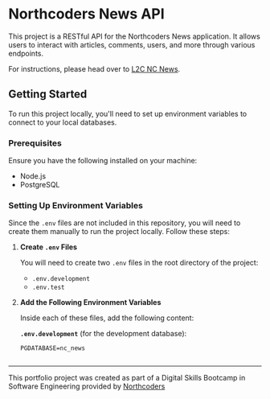 # Northcoders News API

This project is a RESTful API for the Northcoders News application. It allows users to interact with articles, comments, users, and more through various endpoints.

For instructions, please head over to [L2C NC News](https://l2c.northcoders.com/courses/be/nc-news).

## Getting Started

To run this project locally, you'll need to set up environment variables to connect to your local databases.

### Prerequisites

Ensure you have the following installed on your machine:
- Node.js
- PostgreSQL

### Setting Up Environment Variables

Since the `.env` files are not included in this repository, you will need to create them manually to run the project locally. Follow these steps:

1. **Create `.env` Files**

   You will need to create two `.env` files in the root directory of the project:

   - `.env.development`
   - `.env.test`

2. **Add the Following Environment Variables**

   Inside each of these files, add the following content:

   **`.env.development`** (for the development database):
   ```plaintext
   PGDATABASE=nc_news


--- 

This portfolio project was created as part of a Digital Skills Bootcamp in Software Engineering provided by [Northcoders](https://northcoders.com/)
